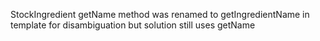 StockIngredient getName method was renamed to getIngredientName in template for disambiguation but solution still uses getName
